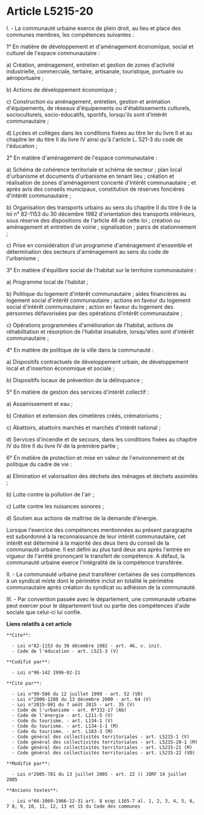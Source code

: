 # Article L5215-20

I. - La communauté urbaine exerce de plein droit, au lieu et place des communes membres, les compétences suivantes :

1° En matière de développement et d'aménagement économique, social et culturel de l'espace communautaire :

a) Création, aménagement, entretien et gestion de zones d'activité industrielle, commerciale, tertiaire, artisanale,
touristique, portuaire ou aéroportuaire ;

b) Actions de développement économique ;

c) Construction ou aménagement, entretien, gestion et animation d'équipements, de réseaux d'équipements ou d'établissements
culturels, socioculturels, socio-éducatifs, sportifs, lorsqu'ils sont d'intérêt communautaire ;

d) Lycées et collèges dans les conditions fixées au titre Ier du livre II et au chapitre Ier du titre II du livre IV ainsi
qu'à l'article L. 521-3 du code de l'éducation ;

2° En matière d'aménagement de l'espace communautaire :

a) Schéma de cohérence territoriale et schéma de secteur ; plan local d'urbanisme et documents d'urbanisme en tenant lieu ;
création et réalisation de zones d'aménagement concerté d'intérêt communautaire ; et après avis des conseils municipaux,
constitution de réserves foncières d'intérêt communautaire ;

b) Organisation des transports urbains au sens du chapitre II du titre II de la loi n° 82-1153 du 30 décembre 1982
d'orientation des transports intérieurs, sous réserve des dispositions de l'article 46 de cette loi ; création ou aménagement
et entretien de voirie ; signalisation ; parcs de stationnement ;

c) Prise en considération d'un programme d'aménagement d'ensemble et détermination des secteurs d'aménagement au sens du code
de l'urbanisme ;

3° En matière d'équilibre social de l'habitat sur le territoire communautaire :

a) Programme local de l'habitat ;

b) Politique du logement d'intérêt communautaire ; aides financières au logement social d'intérêt communautaire ; actions en
faveur du logement social d'intérêt communautaire ; action en faveur du logement des personnes défavorisées par des
opérations d'intérêt communautaire ;

c) Opérations programmées d'amélioration de l'habitat, actions de réhabilitation et résorption de l'habitat insalubre,
lorsqu'elles sont d'intérêt communautaire ;

4° En matière de politique de la ville dans la communauté :

a) Dispositifs contractuels de développement urbain, de développement local et d'insertion économique et sociale ;

b) Dispositifs locaux de prévention de la délinquance ;

5° En matière de gestion des services d'intérêt collectif :

a) Assainissement et eau ;

b) Création et extension des cimetières créés, crématoriums ;

c) Abattoirs, abattoirs marchés et marchés d'intérêt national ;

d) Services d'incendie et de secours, dans les conditions fixées au chapitre IV du titre II du livre IV de la première
partie ;

6° En matière de protection et mise en valeur de l'environnement et de politique du cadre de vie :

a) Elimination et valorisation des déchets des ménages et déchets assimilés ;

b) Lutte contre la pollution de l'air ;

c) Lutte contre les nuisances sonores ;

d) Soutien aux actions de maîtrise de la demande d'énergie.

Lorsque l'exercice des compétences mentionnées au présent paragraphe est subordonné à la reconnaissance de leur intérêt
communautaire, cet intérêt est déterminé à la majorité des deux tiers du conseil de la communauté urbaine. Il est défini au
plus tard deux ans après l'entrée en vigueur de l'arrêté prononçant le transfert de compétence. A défaut, la communauté
urbaine exerce l'intégralité de la compétence transférée.

II. - La communauté urbaine peut transférer certaines de ses compétences à un syndicat mixte dont le périmètre inclut en
totalité le périmètre communautaire après création du syndicat ou adhésion de la communauté.

III. - Par convention passée avec le département, une communauté urbaine peut exercer pour le département tout ou partie des
compétences d'aide sociale que celui-ci lui confie.

**Liens relatifs à cet article**

	**Cite**:

	  - Loi n°82-1153 du 30 décembre 1982 - art. 46, v. init.
	  - Code de l'éducation - art. L521-3 (V)

	**Codifié par**:

	  - Loi n°96-142 1996-02-21

	**Cité par**:

	  - Loi n°99-586 du 12 juillet 1999 - art. 52 (VD)
	  - Loi n°2000-1208 du 13 décembre 2000 - art. 64 (V)
	  - Loi n°2015-991 du 7 août 2015 - art. 35 (V)
	  - Code de l'urbanisme - art. R*332-17 (Ab)
	  - Code de l'énergie - art. L211-5 (V)
	  - Code du tourisme. - art. L134-1 (V)
	  - Code du tourisme. - art. L134-1-1 (M)
	  - Code du tourisme. - art. L163-3 (M)
	  - Code général des collectivités territoriales - art. L5215-1 (V)
	  - Code général des collectivités territoriales - art. L5215-20-1 (M)
	  - Code général des collectivités territoriales - art. L5215-21 (M)
	  - Code général des collectivités territoriales - art. L5215-22 (VD)

	**Modifié par**:

	  - Loi n°2005-781 du 13 juillet 2005 - art. 22 () JORF 14 juillet 2005

	**Anciens textes**:

	  - Loi n°66-1069-1966-12-31 art. 8 ecqc L165-7 al. 1, 2, 3, 4, 5, 6, 7 8, 9, 10, 11, 12, 13 et 15 du Code des communes
